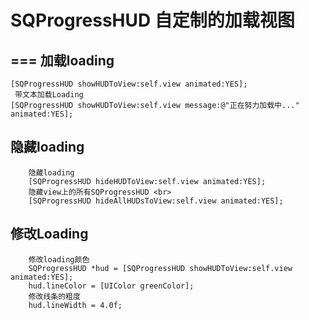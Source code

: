 # SQProgressHUD 自定制的加载视图
===
加载loading <br>
---
    [SQProgressHUD showHUDToView:self.view animated:YES];
     带文本加载Loading 
    [SQProgressHUD showHUDToView:self.view message:@"正在努力加载中..." animated:YES];
隐藏loading <br>
---
        隐藏loading 
        [SQProgressHUD hideHUDToView:self.view animated:YES];
        隐藏view上的所有SQProgressHUD <br>
        [SQProgressHUD hideAllHUDsToView:self.view animated:YES];

修改Loading<br>
---
        修改loading颜色
        SQProgressHUD *hud = [SQProgressHUD showHUDToView:self.view animated:YES];
        hud.lineColor = [UIColor greenColor];
        修改线条的粗度
        hud.lineWidth = 4.0f;
